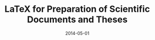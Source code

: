---
title: "LaTeX for Preparation of Scientific Documents and Theses"
collection: talks
permalink: /talks/2014-05-01-LaTeX-for-Preparation-of-Scientific-Documents-and-Theses
location: "Hamilton, ON, Canada"
type: Invited Presentation
date: 2014-05-01
venue: 'Department of Medical Physics, McMaster University'
citation: '<b>Devenyi, Gabriel A</b>, &quot;<i>LaTeX for Preparation of Scientific Documents and Theses</i>.&quot; Department of Medical Physics, McMaster University, 2014.'
---